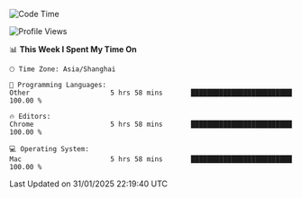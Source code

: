 <!--START_SECTION:waka-->
![Code Time](http://img.shields.io/badge/Code%20Time-3%2C411%20hrs%201%20min-blue)

![Profile Views](http://img.shields.io/badge/Profile%20Views-0-blue)

📊 **This Week I Spent My Time On** 

```text
🕑︎ Time Zone: Asia/Shanghai

💬 Programming Languages: 
Other                    5 hrs 58 mins       █████████████████████████   100.00 % 

🔥 Editors: 
Chrome                   5 hrs 58 mins       █████████████████████████   100.00 % 

💻 Operating System: 
Mac                      5 hrs 58 mins       █████████████████████████   100.00 % 
```


 Last Updated on 31/01/2025 22:19:40 UTC
<!--END_SECTION:waka-->